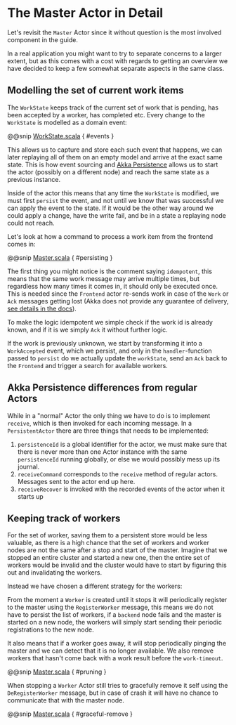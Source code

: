 # The Master Actor in Detail

Let's revisit the `Master` Actor since it without question is the most involved component in the guide.

In a real application you might want to try to separate concerns to a larger extent, but as this comes with a cost with regards to getting an overview we have decided to keep a few somewhat separate aspects in the same class.

## Modelling the set of current work items 

The `WorkState` keeps track of the current set of work that is pending, has been accepted by a worker, has completed etc. Every change to the `WorkState` is modelled as a domain event: 

@@snip [WorkState.scala]($g8src$/scala/worker/WorkState.scala) { #events }

This allows us to capture and store each such event that happens, we can later replaying all of them on an empty model and arrive at the exact same state. This is how event sourcing and [Akka Persistence](http://doc.akka.io/docs/akka/current/scala/persistence.html) allows us to start the actor (possibly on a different node) and reach the same state as a previous instance.

Inside of the actor this means that any time the `WorkState` is modified, we must first `persist` the event, and not until we know that was successful we can apply the event to the state. If it would be the other way around we could apply a change, have the write fail, and be in a state a replaying node could not reach.

Let's look at how a command to process a work item from the frontend comes in:

@@snip [Master.scala]($g8src$/scala/worker/Master.scala) { #persisting }

The first thing you might notice is the comment saying `idempotent`, this means that the same work message may arrive multiple times, but regardless how many times it comes in, it should only be executed once. This is needed since the `Frontend` actor re-sends work in case of the `Work` or `Ack` messages getting lost (Akka does not provide any guarantee of delivery, [see details in the docs](http://doc.akka.io/docs/akka/current/scala/general/message-delivery-reliability.html#discussion-why-no-guaranteed-delivery-)).

To make the logic idempotent we simple check if the work id is already known, and if it is we simply `Ack` it without further logic.

If the work is previously unknown, we start by transforming it into a `WorkAccepted` event, which we persist, and only in the `handler`-function passed to `persist` do we actually update the `workState`, send an `Ack` back to the `Frontend` and trigger a search for available workers.


## Akka Persistence differences from regular Actors

While in a "normal" Actor the only thing we have to do is to implement `receive`, which is then invoked for each incoming message. In a `PersistentActor` there are three things that needs to be implemented:

 1. `persistenceId` is a global identifier for the actor, we must make sure that there is never more than one Actor instance with the same `persistenceId` running globally, or else we would possibly mess up its journal.
 1. `receiveCommand` corresponds to the `receive` method of regular actors. Messages sent to the actor end up here. 
 1. `receiveRecover` is invoked with the recorded events of the actor when it starts up 

## Keeping track of workers

For the set of worker, saving them to a persistent store would be less valuable, as there is a high chance that the set of workers and worker nodes are not the same after a stop and start of the master. Imagine that we stopped an entire cluster and started a new one, then the entire set of workers would be invalid and the cluster would have to start by figuring this out and invalidating the workers. 

Instead we have chosen a different strategy for the workers:  

From the moment a `Worker` is created until it stops it will periodically register to the master using the `RegisterWorker` message, this means we do not have to persist the list of workers, if a `backend` node fails and the master is started on a new node, the workers will simply start sending their periodic registrations to the new node.

It also means that if a worker goes away, it will stop periodically pinging the master and we can detect that it is no longer available. We also remove workers that hasn't come back with a work result before the `work-timeout`.

@@snip [Master.scala]($g8src$/scala/worker/Master.scala) { #pruning }

When stopping a `Worker` Actor still tries to gracefully remove it self using the `DeRegisterWorker` message, but in case of crash it will have no chance to communicate that with the master node.

@@snip [Master.scala]($g8src$/scala/worker/Master.scala) { #graceful-remove }


